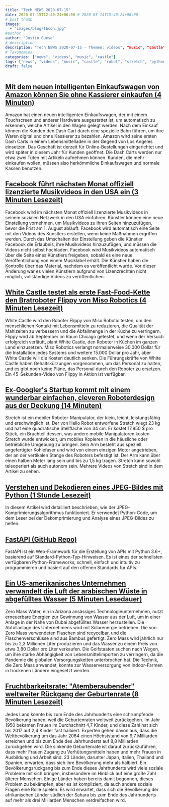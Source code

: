 ```yaml
---
title: "Tech NEWS 2020-07-15"
date: 2020-07-15T12:40:24+06:00 # 2020-03-14T15:40:24+06:00
# post thumb
images:
  - "images/blog/tbcon.jpg"
#author
author: "Justin Guese"
# description
description: "Tech NEWS 2020-07-15 - Themen: videos", "music", "castle"
# Taxonomies
categories: ["news", "videos", "music", "castle"]
tags: ["news", "videos", "music", "castle", "robot", "stretch", "python"]
draft: false
---
```


## [Mit dem neuen intelligenten Einkaufswagen von Amazon können Sie ohne Kassierer einkaufen (4 Minuten)](https://www.theverge.com/2020/7/14/21323421/amazon-dash-cart-smart-grocery-shopping-woodland-hills-store-cashierless/1/0100017351f57ec0-407d759d-d1b9-4b41-91c1-f1a8828d6ef2-000000/iH6rihDfwsw9I64IGQKwjY4AXqIKbCNgwdt03YJLRiA=149)

 Amazon hat einen neuen intelligenten Einkaufswagen, der mit einem Touchscreen und anderer Hardware ausgestattet ist, um automatisch zu erkennen, welche Artikel in den Wagen gelegt werden. Nach dem Einkauf können die Kunden den Dash Cart durch eine spezielle Bahn führen, um ihre Waren digital und ohne Kassierer zu bezahlen. Amazon wird seine ersten Dash Carts in einem Lebensmittelladen in der Gegend von Los Angeles einsetzen. Das Geschäft ist derzeit für Online-Bestellungen eingerichtet und wird später in diesem Jahr für Kunden geöffnet. Die Dash Carts werden nur etwa zwei Tüten mit Artikeln aufnehmen können. Kunden, die mehr einkaufen wollen, müssen also herkömmliche Einkaufswagen und normale Kassen benutzen.

## [Facebook führt nächsten Monat offiziell lizenzierte Musikvideos in den USA ein (3 Minuten Lesezeit)](https://techcrunch.com/2020/07/14/facebook-to-launch-officially-licensed-music-videos-in-the-u-s-next-month//1/0100017351f57ec0-407d759d-d1b9-4b41-91c1-f1a8828d6ef2-000000/GJqgqTHDTHp0r3cKvVQ1HEAINJNUhqnS8oS9rYYcJU4=149)

 Facebook wird im nächsten Monat offiziell lizenzierte Musikvideos in seinem sozialen Netzwerk in den USA einführen. Künstler können eine neue Einstellung vornehmen, um Musikvideos zu ihren Seiten hinzuzufügen, bevor die Frist am 1. August abläuft. Facebook wird automatisch eine Seite mit den Videos des Künstlers erstellen, wenn keine Maßnahmen ergriffen werden. Durch das Umschalten der Einstellung geben die Künstler Facebook die Erlaubnis, ihre Musikvideos hinzuzufügen, und müssen die Videos nicht selbst hochladen. Facebook wird Musikvideos automatisch über die Seite eines Künstlers freigeben, sobald es eine neue Veröffentlichung von einem Musiklabel erhält. Die Künstler haben die Kontrolle über das Material, nachdem es veröffentlicht wurde. Vor dieser Änderung war es vielen Künstlern aufgrund von Lizenzrechten nicht möglich, vollständige Videos zu veröffentlichen.

## [White Castle testet als erste Fast-Food-Kette den Bratroboter Flippy von Miso Robotics (4 Minuten Lesezeit)](https://techcrunch.com/2020/07/14/white-castle-becomes-the-first-fast-food-chain-to-test-out-the-robot-fry-cook-flippy-from-miso-robotics//1/0100017351f57ec0-407d759d-d1b9-4b41-91c1-f1a8828d6ef2-000000/p2xYmV-oxGKvNW2lCwztcnZs8IP5NROtt2fQWgs5T6U=149)

 White Castle wird den Roboter Flippy von Miso Robotic testen, um den menschlichen Kontakt mit Lebensmitteln zu reduzieren, die Qualität der Mahlzeiten zu verbessern und die Abfallmenge in der Küche zu verringern. Flippy wird ab September im Raum Chicago getestet, und wenn der Versuch erfolgreich verläuft, plant White Castle, den Roboter in Küchen im ganzen Land einzusetzen. Miso Robotics verlangt normalerweise 30.000 Dollar für die Installation jedes Systems und weitere 15.000 Dollar pro Jahr, aber White Castle will die Kosten deutlich senken. Die Führungskräfte von White Castle haben Gehaltskürzungen vorgenommen, um das Personal zu halten, und es gibt noch keine Pläne, das Personal durch den Roboter zu ersetzen. Ein 45-Sekunden-Video von Flippy in Aktion ist verfügbar.

## [Ex-Googler's Startup kommt mit einem wunderbar einfachen, cleveren Roboterdesign aus der Deckung (14 Minuten)](https://spectrum.ieee.org/automaton/robotics/home-robots/hello-robots-stretch-mobile-manipulator/1/0100017351f57ec0-407d759d-d1b9-4b41-91c1-f1a8828d6ef2-000000/kT1C23qVJv_XmjlsK3cstxPswbNHB3BvUGI-EQDrnOw=149)

 Stretch ist ein mobiler Roboter-Manipulator, der klein, leicht, leistungsfähig und erschwinglich ist. Der von Hello Robot entworfene Stretch wiegt 23 kg und hat eine quadratische Stellfläche von 34 cm. Er kostet 17.950 $ pro Stück, ein Bruchteil dessen, was andere mobile Manipulatoren kosten. Stretch wurde entwickelt, um mobiles Kopieren in die häusliche oder betriebliche Umgebung zu bringen. Sein Arm besteht aus speziell angefertigter Kohlefaser und wird von einem einzigen Motor angetrieben, der an der vertikalen Stange des Roboters befestigt ist. Der Arm kann über einen halben Meter lang sein und bis zu 1,5 kg tragen. Stretch kann sowohl teleoperiert als auch autonom sein. Mehrere Videos von Stretch sind in dem Artikel zu sehen.

## [Verstehen und Dekodieren eines JPEG-Bildes mit Python (1 Stunde Lesezeit)](https://yasoob.me/posts/understanding-and-writing-jpeg-decoder-in-python//1/0100017351f57ec0-407d759d-d1b9-4b41-91c1-f1a8828d6ef2-000000/8RHV8wrJ5Ge8tsIT08o5MEQQFHD3bwfxbDxWxYkNoXA=149)

 In diesem Artikel wird detailliert beschrieben, wie der JPEG-Komprimierungsalgorithmus funktioniert. Er verwendet Python-Code, um dem Leser bei der Dekomprimierung und Analyse eines JPEG-Bildes zu helfen.

## [FastAPI (GitHub Repo)](https://github.com/tiangolo/fastapi/1/0100017351f57ec0-407d759d-d1b9-4b41-91c1-f1a8828d6ef2-000000/sM4umzJT08__0bBzo_3-s-Iu0q-pik_72SOyvoUUSN0=149)

 FastAPI ist ein Web-Framework für die Erstellung von APIs mit Python 3.6+, basierend auf Standard-Python-Typ-Hinweisen. Es ist eines der schnellsten verfügbaren Python-Frameworks, schnell, einfach und intuitiv zu programmieren und basiert auf den offenen Standards für APIs.

## [Ein US-amerikanisches Unternehmen verwandelt die Luft der arabischen Wüste in abgefülltes Wasser (5 Minuten Lesedauer)](https://www.straitstimes.com/world/middle-east/a-us-firm-is-turning-arabian-desert-air-into-bottled-water/1/0100017351f57ec0-407d759d-d1b9-4b41-91c1-f1a8828d6ef2-000000/hmYoC6cS5SK2w31-Nhyl9zDHsgpL42g3TmX7SJ0kCcY=149)

 Zero Mass Water, ein in Arizona ansässiges Technologieunternehmen, nutzt erneuerbare Energien zur Gewinnung von Wasser aus der Luft, um in einer Anlage in der Nähe von Dubai abgefülltes Wasser herzustellen. Die Abfüllanlage des Unternehmens wird mit Solarenergie betrieben. Die von Zero Mass verwendeten Flaschen sind recycelbar, und die Flaschenverschlüsse sind aus Bambus gefertigt. Zero Mass wird jährlich nur bis zu 2,3 Millionen Liter produzieren und das Wasser zu einem Preis von etwa 3,80 Dollar pro Liter verkaufen. Die Golfstaaten suchen nach Wegen, um ihre starke Abhängigkeit von Lebensmittelimporten zu verringern, da die Pandemie die globalen Versorgungsketten unterbrochen hat. Die Technik, die Zero Mass anwendet, könnte zur Wasserversorgung von Indoor-Farmen in trockenen Ländern eingesetzt werden.

## [Fruchtbarkeitsrate: "Atemberaubender" weltweiter Rückgang der Geburtenrate (8 Minuten Lesezeit)](https://www.bbc.com/news/health-53409521/1/0100017351f57ec0-407d759d-d1b9-4b41-91c1-f1a8828d6ef2-000000/B5DPGjLVybcV_pUDI8DugfcJ1ecLISjxs0xAaHADdbw=149)

 Jedes Land könnte bis zum Ende des Jahrhunderts eine schrumpfende Bevölkerung haben, weil die Geburtenraten weltweit zurückgehen. Im Jahr 1950 bekamen Frauen im Durchschnitt 4,7 Kinder, und diese Zahl hat sich bis 2017 auf 2,4 Kinder fast halbiert. Experten gehen davon aus, dass die Weltbevölkerung um das Jahr 2064 einen Höchststand von 9,7 Milliarden erreichen und bis zum Ende des Jahrhunderts auf 8,8 Milliarden zurückgehen wird. Die sinkende Geburtenrate ist darauf zurückzuführen, dass mehr Frauen Zugang zu Verhütungsmitteln haben und mehr Frauen in Ausbildung und Arbeit sind. 23 Länder, darunter Japan, Italien, Thailand und Spanien, erwarten, dass sich ihre Bevölkerung mehr als halbiert. Ein Bevölkerungsrückgang bis zum Ende dieses Jahrhunderts wird viele soziale Probleme mit sich bringen, insbesondere im Hinblick auf eine große Zahl älterer Menschen. Einige Länder haben bereits damit begonnen, dieses Problem zu bekämpfen, aber es ist kompliziert, da auch andere soziale Fragen eine Rolle spielen. Es wird erwartet, dass sich die Bevölkerung der afrikanischen Länder südlich der Sahara bis zum Ende des Jahrhunderts auf mehr als drei Milliarden Menschen verdreifachen wird.

